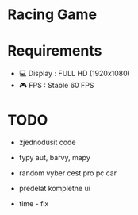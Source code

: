 # Racing Game 
# Requirements
- 💻 Display : FULL HD (1920x1080) 
- 🎮 FPS : Stable 60 FPS

# TODO
- zjednodusit code
- typy aut, barvy, mapy
- random vyber cest pro pc car
- predelat kompletne ui


- time - fix

